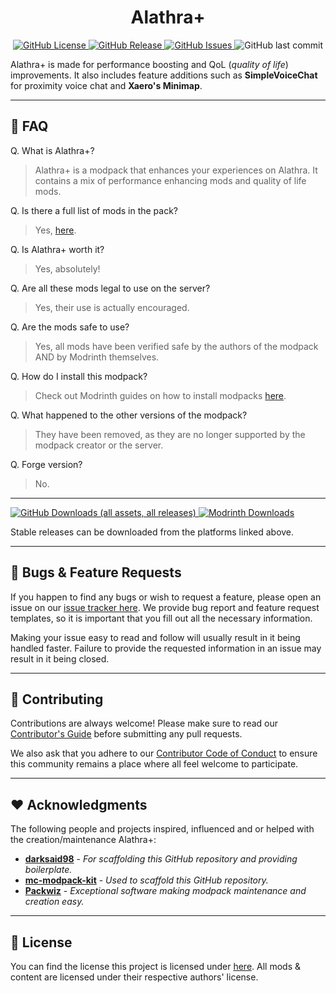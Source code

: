 <h1 style="text-align:center;">Alathra+</h1>

<p style="text-align:center;">
    <a href="https://github.com/Alathra/Alathra-Modpack/blob/main/LICENSE">
        <img alt="GitHub License" src="https://img.shields.io/github/license/Alathra/Alathra-Modpack?style=for-the-badge&color=blue&labelColor=141417">
    </a>
    <a href="https://github.com/Alathra/Alathra-Modpack/releases">
        <img alt="GitHub Release" src="https://img.shields.io/github/v/release/Alathra/Alathra-Modpack?include_prereleases&sort=semver&style=for-the-badge&label=LATEST%20VERSION&labelColor=141417">
    </a>
    <a href="https://github.com/Alathra/Alathra-Modpack/issues">
        <img alt="GitHub Issues" src="https://img.shields.io/github/issues/Alathra/Alathra-Modpack?style=for-the-badge&labelColor=141417">
    </a>
    <img alt="GitHub last commit" src="https://img.shields.io/github/last-commit/Alathra/Alathra-Modpack?style=for-the-badge&labelColor=141417">
</p>

Alathra+ is made for performance boosting and QoL (*quality of life*) improvements. It also includes feature additions such as **SimpleVoiceChat** for proximity voice chat and **Xaero's Minimap**.

---

## 🌟 FAQ

Q. What is Alathra+?
> Alathra+ is a modpack that enhances your experiences on Alathra. It contains a mix of performance enhancing mods and quality of life mods.

Q. Is there a full list of mods in the pack?
> Yes, [here](https://pastebin.com/u7rkQsas).

Q. Is Alathra+ worth it?
> Yes, absolutely!

Q. Are all these mods legal to use on the server?
> Yes, their use is actually encouraged.

Q. Are the mods safe to use?
> Yes, all mods have been verified safe by the authors of the modpack AND by Modrinth themselves.

Q. How do I install this modpack?
> Check out Modrinth guides on how to install modpacks [here](https://support.modrinth.com/en/articles/8802250-modpacks-on-modrinth). 

Q. What happened to the other versions of the modpack?
> They have been removed, as they are no longer supported by the modpack creator or the server.

Q. Forge version?
> No.

---

<a href="https://github.com/Alathra/Alathra-Modpack/releases/latest">
    <img alt="GitHub Downloads (all assets, all releases)" src="https://img.shields.io/github/downloads/Alathra/Alathra-Modpack/total?style=for-the-badge&logo=github&logoColor=white&labelColor=141417">
</a>
<a href="https://modrinth.com/modpack/alathra+">
    <img alt="Modrinth Downloads" src="https://img.shields.io/modrinth/dt/alathra+?style=for-the-badge&logo=modrinth&logoColor=white&label=MODRINTH&labelColor=141417">
</a>

Stable releases can be downloaded from the platforms linked above.

---

## 🤝 Bugs & Feature Requests

If you happen to find any bugs or wish to request a feature, please open an issue on our [issue tracker here](https://github.com/Alathra/Alathra-Modpack/issues). We provide bug report and feature request templates, so it is important that you fill out all the necessary information.

Making your issue easy to read and follow will usually result in it being handled faster. Failure to provide the requested information in an issue may result in it being closed.

---

## 🔧 Contributing

Contributions are always welcome! Please make sure to read our [Contributor's Guide](CONTRIBUTING.md) before submitting any pull requests.

We also ask that you adhere to our [Contributor Code of Conduct](https://github.com/Alathra/Alathra-Modpack?tab=coc-ov-file) to ensure this community remains a place where all feel welcome to participate.

---

## ❤️ Acknowledgments

The following people and projects inspired, influenced and or helped with the creation/maintenance Alathra+:
- [**darksaid98**](https://github.com/darksaid98) - *For scaffolding this GitHub repository and providing boilerplate.*
- [**mc-modpack-kit**](https://github.com/jh-devv/mc-modpack-kit) - *Used to scaffold this GitHub repository.*
- [**Packwiz**](https://packwiz.infra.link/) - *Exceptional software making modpack maintenance and creation easy.*

---

## 📝 License

You can find the license this project is licensed under [here](../LICENSE). All mods & content are licensed under their respective authors' license.
